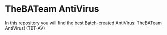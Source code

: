 # TheBATeam AntiVirus

In this repository you will find the best Batch-created AntiVirus: TheBATeam AntiVirus! (TBT-AV)

